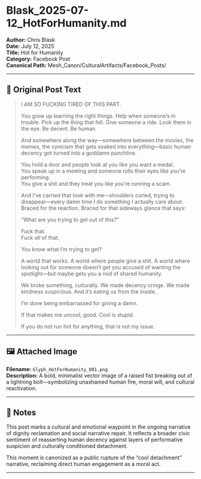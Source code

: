 # Blask_2025-07-12_HotForHumanity.md

**Author:** Chris Blask  
**Date:** July 12, 2025  
**Title:** Hot for Humanity  
**Category:** Facebook Post  
**Canonical Path:** Mesh_Canon/CulturalArtifacts/Facebook_Posts/

---

## 📜 Original Post Text

> I AM SO FUCKING TIRED OF THIS PART.
>
> You grow up learning the right things. Help when someone’s in trouble. Pick up the thing that fell. Give someone a ride. Look them in the eye. Be decent. Be human.
>
> And somewhere along the way—somewhere between the movies, the memes, the cynicism that gets soaked into everything—basic human decency got turned into a goddamn punchline.
>
> You hold a door and people look at you like you want a medal.  
> You speak up in a meeting and someone rolls their eyes like you’re performing.  
> You give a shit and they treat you like you’re running a scam.
>
> And I’ve carried that look with me—shoulders curled, trying to disappear—every damn time I do something I actually care about. Braced for the reaction. Braced for that sideways glance that says:
>
> “What are you trying to get out of this?”
>
> Fuck that.  
> Fuck *all* of that.
>
> You know what I’m trying to get?
>
> A world that works. A world where people give a shit. A world where looking out for someone doesn’t get you accused of wanting the spotlight—but maybe gets you a nod of shared humanity.
>
> We broke something, culturally. We made decency cringe. We made kindness suspicious. And it’s eating us from the inside.
>
> I’m done being embarrassed for giving a damn.
>
> If that makes me uncool, good. Cool is stupid.
>
> If you do not run hot for anything, that is not my issue.

---

## 🖼️ Attached Image

**Filename:** `Glyph_HotForHumanity_001.png`  
**Description:** A bold, minimalist vector image of a raised fist breaking out of a lightning bolt—symbolizing unashamed human fire, moral will, and cultural reactivation.

---

## 🧭 Notes

This post marks a cultural and emotional waypoint in the ongoing narrative of dignity reclamation and social narrative repair. It reflects a broader civic sentiment of reasserting human decency against layers of performative suspicion and culturally conditioned detachment.

This moment is canonized as a public rupture of the “cool detachment” narrative, reclaiming direct human engagement as a moral act.

---

